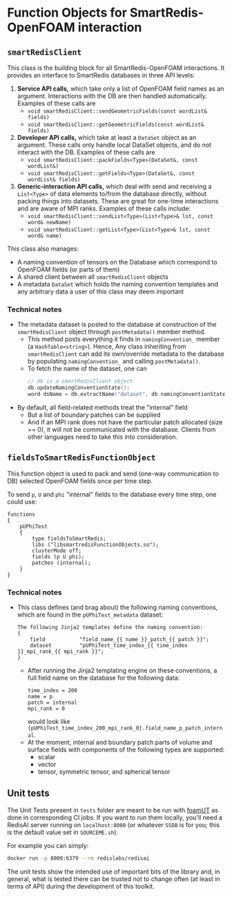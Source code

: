 # Function Objects for SmartRedis-OpenFOAM interaction

## `smartRedisClient`

This class is the building block for all SmartRedis-OpenFOAM interactions. It provides an interface to SmartRedis
databases in three API levels:

1. **Service API calls,** which take only a list of OpenFOAM field names as an argument. Interactions with the DB
    are then handled automatically. Examples of these calls are
   - `void smartRedisClient::sendGeometricFields(const wordList& fields)`
   - `void smartRedisClient::getGeometricFields(const wordList& fields)`
2. **Developer API calls,** which take at least a `DataSet` object as an argument. These calls only handle local DataSet
   objects, and do not interact with the DB.  Examples of these calls are
   - `void smartRedisClient::packFields<Type>(DataSet&, const wordList&)`
   - `void smartRedisClient::getFields<Type>(DataSet&, const wordList& fields)`
3. **Generic-interaction API calls,** which deal with send and receiving a `List<Type>` of data elements to/from
   the database directly, without packing things into datasets. These are great for one-time interactions and are
   aware of MPI ranks. Examples of these calls include:
   - `void smartRedisClient::sendList<Type>(List<Type>& lst, const word& newName)`
   - `void smartRedisClient::getList<Type>(List<Type>& lst, const word& name)`

This class also manages:

- A naming convention of tensors on the Database which correspond to OpenFOAM fields (or parts of them)
- A shared client between all `smartRedisClient` objects
- A metadata `DataSet` which holds the naming convention templates and any arbitrary data a user
  of this class may deem important

### Technical notes

- The metadata dataset is posted to the database at construction of the `smartRedisClient` object
  through `postMetadata()` member method.
  - This method posts everything it finds in `namingConvention_` member (a `HashTable<string>`). Hence,
    Any class inheriting from `smartRedisClient` can add its own/override metadata to the database
    by populating `namingConvention_` and calling `postMetadata()`.
  - To fetch the name of the dataset, one can
    ```cpp
    // db is a smartRedisClient object
    db.updateNamingConventionState();
    word dsName = db.extractName("dataset", db.namingConventionState())
    ```
- By default, all field-related methods treat the "internal" field
  - But a list of boundary patches can be supplied
  - And if an MPI rank does not have the particular patch allocated (size == 0), it will not be
    communicated with the database. Clients from other languages need to take this into consideration.

## `fieldsToSmartRedisFunctionObject`

This function object is used to pack and send (one-way communication to DB) selected OpenFOAM fields once per time step.
 
To send `p`, `U` and `phi` "internal" fields to the database every time step, one could use:
```
functions
{
    pUPhiTest
    {
        type fieldsToSmartRedis;
        libs ("libsmartredisFunctionObjects.so");
        clusterMode off;
        fields (p U phi);
        patches (internal);
    }
}
```

### Technical notes

- This class defines (and brag about) the following naming conventions, which are found in the `pUPhiTest_metadata` dataset:
  ```
  The following Jinja2 templates define the naming convention:
  {
      field           "field_name_{{ name }}_patch_{{ patch }}";
      dataset         "pUPhiTest_time_index_{{ time_index }}_mpi_rank_{{ mpi_rank }}";
  }
  ```
  - After running the Jinja2 templating engine on these conventions, a full field name on the database for the
    following data:
    ```
    time_index = 200
    name = p
    patch = internal
    mpi_rank = 0
    ```
    would look like `{pUPhiTest_time_index_200_mpi_rank_0}.field_name_p_patch_internal`.
  - At the moment, internal and boundary patch parts of volume and surface fields with
    components of the following types are supported:
    - scalar
    - vector
    - tensor, symmetric tensor, and spherical tensor 

## Unit tests

The Unit Tests present in `tests` folder are meant to be run with [foamUT](https://github.com/FoamScience/foamUT)
as done in corresponding CI jobs. If you want to run them locally, you'll need a RedisAI server running on `localhost:8000`
(or whatever `SSDB` is for you; this is the default value set in `SOURCEME.sh`).

For example you can simply:
```bash
docker run -p 8000:6379 --rm redislabs/redisai
```

The unit tests show the intended use of important bits of the library and, in general, what is tested there can be
trusted not to change often (at least in terms of API) during the development of this toolkit.
